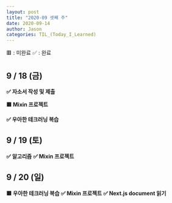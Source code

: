 ```yaml
---
layout: post
title: "2020-09 셋째 주"
date: 2020-09-14
author: Jason
categories: TIL_(Today_I_Learned)
---
```


🟥 : 미완료
✅ : 완료

## 9 / 18 (금)

**✅ 자소서 작성 및 제출**

**🟥 Mixin 프로젝트**

**✅ 우아한 테크러닝 복습**

## 9 / 19 (토)

**✅ 알고리즘**
**✅ Mixin 프로젝트**

## 9 / 20 (일)

**🟥 우아한 테크러닝 복습**
**✅ Mixin 프로젝트**
**✅ Next.js document 읽기**
